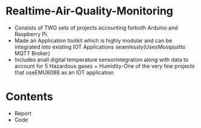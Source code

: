 # Realtime-Air-Quality-Monitoring

- Consists of TWO sets of projects accounting forboth Arduino and Raspberry Pi. <br>
- Made an Application toolkit which is highly modular and can be integrated into existing IOT Applications seamlessly(UsesMosqsuitto MQTT Broker) <br>
- Includes anall digital temperature sensorintegration along with data to account for 5 Hazardous gases + Humidity-One of the very few projects that useEMU8086 as an IOT application <br>

# Contents

- Report <br>
- Code
